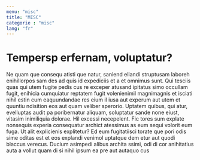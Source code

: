 ```yaml
---
menu: "misc"
title: "MISC"
categorie : "misc"
lang: "fr"
---
```


# Tempersp erfernam, voluptatur?

Ne quam que consequ atisti que natur, saniend ellandi struptusam laboreh enihillorpos sam des ad quis id expediciis et a et omnimus sunt.
Qui tesciis quas qui utem fugite pedis cus re exceper atusand ipitatus simo occullam fugit, enihicia cumquiatur reptatem fugit volenienimil magnimagnis et isciati nihil estin cum eaquundandae res eium il iusa aut experum aut utem et quuntiu ndisition eos aut quam veliber sperorio. Uptatem quibus, qui atur, evelluptas audit pa poribernatur aliquam, soluptatur sande none eiust, vitasim inimiliquia dolorae. Hil excessi necepelent.
Fic tores sum explate nonsequis experia consequatur archict atessimus as eum sequi volorit eum fuga. Ut alit explicienis explitetur? Ed eum fugitatiisci torate que pori odis sime oditas est et eos explandi venimol uptatque dem etur aut quodi blaccus verecus.
Ducium asimpedi alibus archita ssimi, odi di cor anihitatius auta a vollut quam di si nihil ipsum ea pre aut autaquo cus